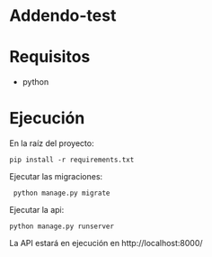 # Addendo-test

# Requisitos
* python

# Ejecución

En la raíz del proyecto:

```pip install -r requirements.txt```

Ejecutar las migraciones:

``` python manage.py migrate```

Ejecutar la api:

```python manage.py runserver```

La API estará en ejecución en http://localhost:8000/

